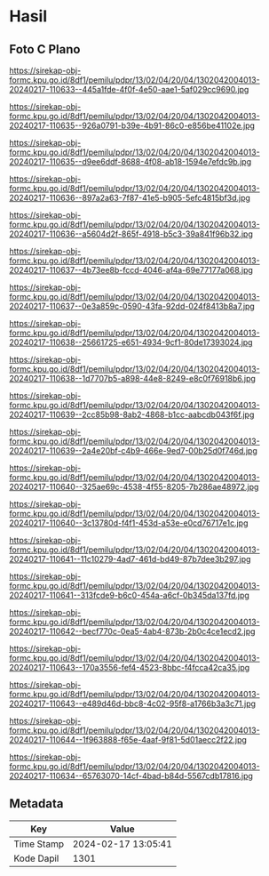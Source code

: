 # Hasil

## Foto C Plano

https://sirekap-obj-formc.kpu.go.id/8df1/pemilu/pdpr/13/02/04/20/04/1302042004013-20240217-110633--445a1fde-4f0f-4e50-aae1-5af029cc9690.jpg

https://sirekap-obj-formc.kpu.go.id/8df1/pemilu/pdpr/13/02/04/20/04/1302042004013-20240217-110635--926a0791-b39e-4b91-86c0-e856be41102e.jpg

https://sirekap-obj-formc.kpu.go.id/8df1/pemilu/pdpr/13/02/04/20/04/1302042004013-20240217-110635--d9ee6ddf-8688-4f08-ab18-1594e7efdc9b.jpg

https://sirekap-obj-formc.kpu.go.id/8df1/pemilu/pdpr/13/02/04/20/04/1302042004013-20240217-110636--897a2a63-7f87-41e5-b905-5efc4815bf3d.jpg

https://sirekap-obj-formc.kpu.go.id/8df1/pemilu/pdpr/13/02/04/20/04/1302042004013-20240217-110636--a5604d2f-865f-4918-b5c3-39a841f96b32.jpg

https://sirekap-obj-formc.kpu.go.id/8df1/pemilu/pdpr/13/02/04/20/04/1302042004013-20240217-110637--4b73ee8b-fccd-4046-af4a-69e77177a068.jpg

https://sirekap-obj-formc.kpu.go.id/8df1/pemilu/pdpr/13/02/04/20/04/1302042004013-20240217-110637--0e3a859c-0590-43fa-92dd-024f8413b8a7.jpg

https://sirekap-obj-formc.kpu.go.id/8df1/pemilu/pdpr/13/02/04/20/04/1302042004013-20240217-110638--25661725-e651-4934-9cf1-80de17393024.jpg

https://sirekap-obj-formc.kpu.go.id/8df1/pemilu/pdpr/13/02/04/20/04/1302042004013-20240217-110638--1d7707b5-a898-44e8-8249-e8c0f76918b6.jpg

https://sirekap-obj-formc.kpu.go.id/8df1/pemilu/pdpr/13/02/04/20/04/1302042004013-20240217-110639--2cc85b98-8ab2-4868-b1cc-aabcdb043f6f.jpg

https://sirekap-obj-formc.kpu.go.id/8df1/pemilu/pdpr/13/02/04/20/04/1302042004013-20240217-110639--2a4e20bf-c4b9-466e-9ed7-00b25d0f746d.jpg

https://sirekap-obj-formc.kpu.go.id/8df1/pemilu/pdpr/13/02/04/20/04/1302042004013-20240217-110640--325ae69c-4538-4f55-8205-7b286ae48972.jpg

https://sirekap-obj-formc.kpu.go.id/8df1/pemilu/pdpr/13/02/04/20/04/1302042004013-20240217-110640--3c13780d-f4f1-453d-a53e-e0cd76717e1c.jpg

https://sirekap-obj-formc.kpu.go.id/8df1/pemilu/pdpr/13/02/04/20/04/1302042004013-20240217-110641--11c10279-4ad7-461d-bd49-87b7dee3b297.jpg

https://sirekap-obj-formc.kpu.go.id/8df1/pemilu/pdpr/13/02/04/20/04/1302042004013-20240217-110641--313fcde9-b6c0-454a-a6cf-0b345da137fd.jpg

https://sirekap-obj-formc.kpu.go.id/8df1/pemilu/pdpr/13/02/04/20/04/1302042004013-20240217-110642--becf770c-0ea5-4ab4-873b-2b0c4ce1ecd2.jpg

https://sirekap-obj-formc.kpu.go.id/8df1/pemilu/pdpr/13/02/04/20/04/1302042004013-20240217-110643--170a3556-fef4-4523-8bbc-f4fcca42ca35.jpg

https://sirekap-obj-formc.kpu.go.id/8df1/pemilu/pdpr/13/02/04/20/04/1302042004013-20240217-110643--e489d46d-bbc8-4c02-95f8-a1766b3a3c71.jpg

https://sirekap-obj-formc.kpu.go.id/8df1/pemilu/pdpr/13/02/04/20/04/1302042004013-20240217-110644--1f963888-f65e-4aaf-9f81-5d01aecc2f22.jpg

https://sirekap-obj-formc.kpu.go.id/8df1/pemilu/pdpr/13/02/04/20/04/1302042004013-20240217-110634--65763070-14cf-4bad-b84d-5567cdb17816.jpg


## Metadata

| Key        | Value               |
| ---------- | ------------------- |
| Time Stamp | 2024-02-17 13:05:41 |
| Kode Dapil | 1301                |



